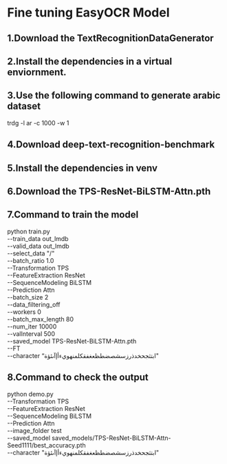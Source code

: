 # Fine tuning EasyOCR Model
## 1.Download the TextRecognitionDataGenerator
## 2.Install the dependencies in a virtual enviornment.
## 3.Use the following command to generate arabic dataset
trdg -l ar -c 1000 -w 1
## 4.Download deep-text-recognition-benchmark
## 5.Install the dependencies in venv
## 6.Download the TPS-ResNet-BiLSTM-Attn.pth
## 7.Command to train the model
  python train.py \
  --train_data out_lmdb \
  --valid_data out_lmdb \
  --select_data "/" \
  --batch_ratio 1.0 \
  --Transformation TPS \
  --FeatureExtraction ResNet \
  --SequenceModeling BiLSTM \
  --Prediction Attn \
  --batch_size 2 \
  --data_filtering_off \
  --workers 0 \
  --batch_max_length 80 \
  --num_iter 10000 \
  --valInterval 500 \
  --saved_model TPS-ResNet-BiLSTM-Attn.pth \
  --FT \
  --character “ابتثجحخدذرزسشصضطظعغفقكلمنهويءأإآىئؤة"

## 8.Command to check the output
  python demo.py \
  --Transformation TPS \
  --FeatureExtraction ResNet \
  --SequenceModeling BiLSTM \
  --Prediction Attn \
  --image_folder test \
  --saved_model saved_models/TPS-ResNet-BiLSTM-Attn-Seed1111/best_accuracy.pth \
 --character "ابتثجحخدذرزسشصضطظعغفقكلمنهويءأإآىئؤة"
  



